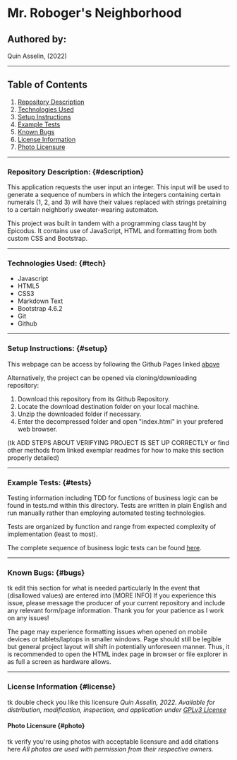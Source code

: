 # Mr. Roboger's Neighborhood

## Authored by: 
Quin Asselin, (2022)

***

## Table of Contents
1. [Repository Description](#description)
2. [Technologies Used](#tech)
3. [Setup Instructions](#setup)
4. [Example Tests](#tests)
5. [Known Bugs](#bugs)
6. [License Information](#license)
7. [Photo Licensure](#photo)

*** 

### Repository Description: {#description}
This application requests the user input an integer. This input will be used to generate a sequence of numbers in which the integers containing certain numerals (1, 2, and 3) will have their values replaced with strings pretaining to a certain neighborly sweater-wearing automaton.

This project was built in tandem with a programming class taught by Epicodus. It contains use of JavaScript, HTML and formatting from both custom CSS and Bootstrap. 

***

### Technologies Used: {#tech}
- Javascript
- HTML5
- CSS3
- Markdown Text
- Bootstrap 4.6.2
- Git
- Github

***

### Setup Instructions: {#setup}
This webpage can be access by following the Github Pages linked [above](#pages)

Alternatively, the project can be opened via cloning/downloading repository:
1. Download this repository from its Github Repository.
2. Locate the download destination folder on your local machine.
3. Unzip the downloaded folder if necessary.
4. Enter the decompressed folder and open "index.html" in your prefered web browser.

(tk ADD STEPS ABOUT VERIFYING PROJECT IS SET UP CORRECTLY or find other methods from linked exemplar readmes for how to make this section properly detailed)
***

### Example Tests: {#tests}
Testing information including TDD for functions of business logic can be found in tests.md within this directory. Tests are written in plain English and run manually rather than employing automated testing technologies.

Tests are organized by function and range from expected complexity of implementation (least to most).

The complete sequence of business logic tests can be found [here](/tests.md).
***

### Known Bugs: {#bugs}
tk edit this section for what is needed particularly
In the event that (disallowed values) are entered into [MORE INFO] If you experience this issue, please message the producer of your current repository and include any relevant form/page information. Thank you for your patience as I work on any issues!

The page may experience formatting issues when opened on mobile devices or tablets/laptops in smaller windows. Page should still be legible but general project layout will shift in potentially unforeseen manner. Thus, it is recommended to open the HTML index page in browser or file explorer in as full a screen as hardware allows.
***

### License Information {#license}
tk double check you like this licensure
*Quin Asselin, 2022. Available for distribution, modification, inspection, and application under [GPLv3 License](https://www.gnu.org/licenses/gpl-3.0.en.html)*

#### Photo Licensure {#photo}
tk verify you're using photos with acceptable licensure and add citations here
*All photos are used with permission from their respective owners.*